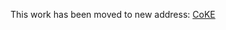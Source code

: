 This work has been moved to new address: [CoKE](https://github.com/PaddlePaddle/Research/tree/master/KG/CoKE)
